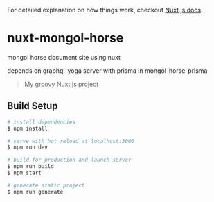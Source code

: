 For detailed explanation on how things work, checkout [Nuxt.js docs](https://nuxtjs.org).

# nuxt-mongol-horse

mongol horse document site using nuxt

depends on graphql-yoga server with prisma in mongol-horse-prisma

> My groovy Nuxt.js project

## Build Setup

```bash
# install dependencies
$ npm install

# serve with hot reload at localhost:3000
$ npm run dev

# build for production and launch server
$ npm run build
$ npm start

# generate static project
$ npm run generate
```
